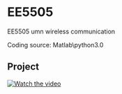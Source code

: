 # EE5505
EE5505 umn wireless communication

Coding source: Matlab\python3.0
## Project
[![Watch the video](https://www.researchgate.net/profile/Meera_Karamta/post/A_query_about_Extended_kalman_filter_mathematical_formulation/attachment/59d621726cda7b8083a1ad71/AS%3A273758156197892%401442280438759/download/Untitled.jpg)](https://github.com/djzts/EE5505/blob/master/project'/download%20(2).mp4)
